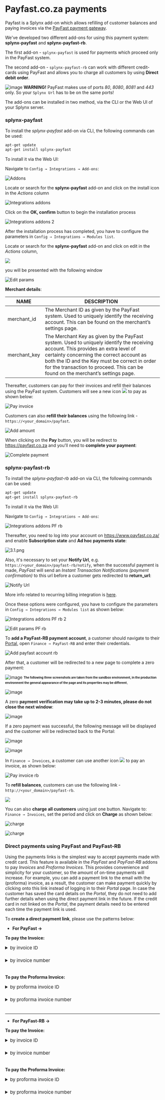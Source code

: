 Payfast.co.za payments
======================

Payfast is a Splynx add-on which allows refilling of customer balances and paying invoices via the [PayFast payment gateway](https://www.payfast.co.za).

We've developed two different add-ons for using this payment system: **splynx-payfast** and **splynx-payfast-rb**.

The first add-on - `splynx-payfast` is used for payments which proceed only in the PayFast system.

The second add-on - `splynx-payfast-rb` can work with different credit-cards using PayFast and allows you to charge all customers by using **Direct debit order**.

<icon class="image-icon">![image](warning.png)</icon> **WARNING!** PayFast makes use of ports *80*, *8080*, *8081* and *443* only. So your `Splynx Url` has to be on the same ports!

The add-ons can be installed in two method, via the CLI or the Web UI of your Splynx server.


### splynx-payfast


To install the *splynx-payfast* add-on via CLI, the following commands can be used:

```bash
apt-get update
apt-get install splynx-payfast
```
To install it via the Web UI:

Navigate to `Config → Integrations → Add-ons`:

![Addons](addons_icon.png)

Locate or search for the **splynx-payfast** add-on and click on the install icon in the *Actions* column

![Integrations addons](addons_list.png)

Click on the **OK, confirm** button to begin the installation process

![Integrations addons 2](install.png)

After the installation process has completed, you have to configure the parameters in `Config → Integrations → Modules list`.

Locate or search for the **splynx-payfast** add-on and click on edit in the *Actions* column,

![](edit.png)

you will be presented with the following window

![Edit params](params.png)

**Merchant details**:

NAME | DESCRIPTION
------------ | -------------
merchant_id | The Merchant ID as given by the PayFast system. Used to uniquely identify the receiving account. This can be found on the merchant’s settings page.
merchant_key | The Merchant Key as given by the PayFast system. Used to uniquely identify the receiving account. This provides an extra level of certainty concerning the correct account as both the ID and the Key must be correct in order for the transaction to proceed. This can be found on the merchant’s settings page.

Thereafter, customers can pay for their invoices and refill their balances using the PayFast system. Customers will see a new icon <icon class="image-icon">![](payfast_icon.png)</icon> to pay as shown below:

![Pay invoice](pay_invoice.png)

Customers can also **refill their balances** using the following link - ``` https://<your_domain>/payfast ```.

![Add amount](add_amount.png)

When clicking on the **Pay** button, you will be redirect to https://payfast.co.za and you’ll need to **complete your payment**:

![Complete payment](complete_payment.png)


### splynx-payfast-rb


To install the *splynx-payfast-rb* add-on via CLI, the following commands can be used:

```bash
apt-get update
apt-get install splynx-payfast-rb
```
To install it via the Web UI:

Navigate to `Config → Integrations → Add-ons`:

![Integrations addons PF rb](addons_list_rb.png)

Thereafter, you need to log into your account on https://www.payfast.co.za/ and enable **Subscription state** and **Ad hoc payments state**:

![3.1.png](3.1.png)

Also, it's necessary to set your **Notify Url**, e.g. ``` https://<your_domain>/payfast-rb/notify ```, when the successful payment is made, *PayFast* will send an *Instant Transaction Notifications (payment confirmation)* to this url before a customer gets redirected to **return_url**:

![Notify Url](notify_url.png)

More info related to recurring billing integration is [here](https://developers.payfast.co.za/docs#recurring_billing).

Once these options were configured, you have to configure the parameters in `Config → Integrations → Modules list` as shown below:

![Integrations addons PF rb 2](params_rb.png)

![Edit params PF rb](params_rb_2.png)

To **add a PayFast-RB payment account**, a customer should navigate to their [Portal](customer_portal/customer_portal.md), open `Finance → PayFast-RB` and enter their credentials.

![Add payfast account rb](add_payfast_account.png)

After that, a customer will be redirected to a new page to complete a zero payment:

<icon class="image-icon">![image](information.png)</icon> <sub><sup>**The following three screenshots are taken from the sandbox environment, in the production environment the general appearance of the page and its properties may be different**</sup></sub>.

![image](add_account1.png)

A zero **payment verification may take up to 2-3 minutes, please do not close the next window**:

![image](add_account2.png)

If a zero payment was successful, the following message will be displayed and the customer will be redirected back to the Portal:

![image](add_account3.png)

![image](add_account4.png)

In `Finance → Invoices`, a customer can use another icon <icon class="image-icon">![](payfast-rb_icon.png)</icon> to pay an invoice, as shown below:

![Pay invoice rb](pay_invoice_rb.png)

To **refill balances**, customers can use the following link - ``` http://<your_domain>/payfast-rb ```.

![](add_amount_rb.png)

You can also **charge all customers** using just one button. Navigate to: `Finance → Invoices`, set the period and click on **Charge** as shown below:

![charge](1.1.png)

![charge](2.png)


### Direct payments using PayFast and PayFast-RB


Using the payments links is the simplest way to accept payments made with credit card. This feature is available in the *PayFast* and *PayFast-RB* addons to pay *Invoices* and *Proforma Invoices*. This provides convenience and simplicity for your customer, so the amount of on-time payments will increase. For example, you can add a payment link to the email with the (proforma) invoice, as a result, the customer can make payment quickly by clicking onto this link instead of logging in to their *Portal* page. In case the customer has saved the card details on the *Portal*, they do not need to add further details when using the direct payment link in the future. If the credit card in not linked on the *Portal*, the payment details need to be entered each time the payment link is used.

To **create a direct payment link**, please use the patterns below:


- **For PayFast →**

**To pay the Invoice:**

<details style="font-size: 15px; margin-bottom: 5px;">
<summary>by invoice ID</summary>
<div markdown="1">

```
https://<splynx_domain_address>/payfast/direct-pay-invoice-by-id?item_id=<Invoice_id>
```
</div>
</details>

<br>

<details style="font-size: 15px; margin-bottom: 5px;">
<summary>by invoice number</summary>
<div markdown="1">

```
https://<splynx_domain_address>/payfast/direct-pay-invoice?item_id=<Invoice_number>
```
</div>
</details>

<br>

**To pay the Proforma Invoice:**

<details style="font-size: 15px; margin-bottom: 5px;">
<summary>by proforma invoice ID</summary>
<div markdown="1">

```
https://<splynx_domain_address>/payfast/direct-pay-proforma-by-id?item_id=<proforma_id>
```
</div>
</details>

<br>

<details style="font-size: 15px; margin-bottom: 5px;">
<summary>by proforma invoice number</summary>
<div markdown="1">

```
https://<splynx_domain_address>/payfast/direct-pay-proforma?item_id=<proforma_number>
```
</div>
</details>

<br>

---

- **For PayFast-RB →**

**To pay the Invoice:**

<details style="font-size: 15px; margin-bottom: 5px;">
<summary>by invoice ID</summary>
<div markdown="1">

```
https://<splynx_domain_address>/payfast-rb/direct-pay-invoice-by-id?item_id=<Invoice_id>
```
</div>
</details>

<br>

<details style="font-size: 15px; margin-bottom: 5px;">
<summary>by invoice number</summary>
<div markdown="1">

```
https://<splynx_domain_address>/payfast-rb/direct-pay-invoice?item_id=<Invoice_number>
```
</div>
</details>

<br>

**To pay the Proforma Invoice:**

<details style="font-size: 15px; margin-bottom: 5px;">
<summary>by proforma invoice ID</summary>
<div markdown="1">

```
https://<splynx_domain_address>/payfast-rb/direct-pay-proforma-by-id?item_id=<proforma_id>
```
</div>
</details>

<br>

<details style="font-size: 15px; margin-bottom: 5px;">
<summary>by proforma invoice number</summary>
<div markdown="1">

```
https://<splynx_domain_address>/payfast-rb/direct-pay-proforma?item_id=<proforma_number>
```
</div>
</details>
